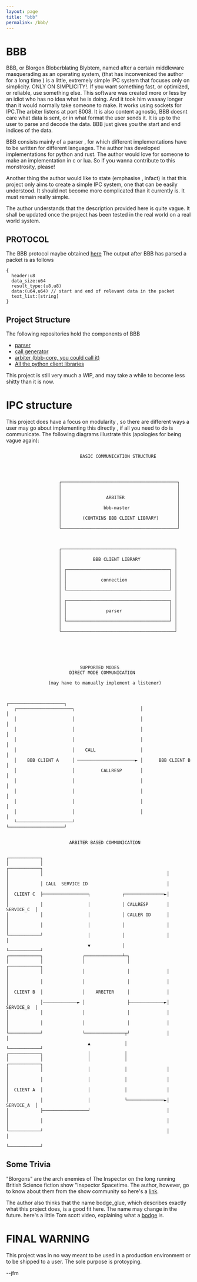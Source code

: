 ```yaml
---
layout: page
title: "bbb"
permalink: /bbb/
---
```

# BBB
BBB, or Blorgon Bloberblating Blybtem, named after a certain middleware masquerading as an operating system, (that has inconveniced the author for a long time ) is a little, extremely simple IPC system that focuses only on simplicity. ONLY ON SIMPLICITY!. If you want something fast, or optimized, or reliable, use something else. This software was created more or less by an idiot who has no idea what he is doing. And it took him waaaay longer than it would normally take someone to make. It works using sockets for IPC.The arbiter listens at port 8008. It is also content agnostic, BBB doesnt care what data is sent, or in what format the user sends it. It is up to the user to parse and decode the data. BBB just gives you the start and end indices of the data.

BBB consists mainly of a parser , for which different implementations have to be written for different languages. The author has developed implementations for python and rust.
The author would love for someone to make an implementation in c or lua. So if you wanna contribute to this monstrosity, please!

Another thing the author would like to state (emphasise , infact) is that this project only aims to create a simple IPC system, one that can be easily understood. It should not become more complicated than it currently is. It must remain really simple.

The author understands that the description provided here is quite vague. It shall be updated once the project has been tested in the real world on a real world system.

## PROTOCOL 
The BBB protocol maybe obtained [here](https://jfarhanm.github.io/protocol/)
The output after BBB has parsed a packet is as follows
```
{
  header:u8
  data_size:u64
  result_type:(u8,u8)
  data:(u64,u64) // start and end of relevant data in the packet
  text_list:[string]  
}
```

## Project Structure 
The following repositories hold the components of BBB
 - [parser](https://github.com/jfarhanm/bbb-parser)
 - [call generator](https://github.com/jfarhanm/bbb_call_gen)
 - [arbiter (bbb-core, you could call it)](https://github.com/jfarhanm/bbb)
 - [All the python client libraries](https://github.com/jfarhanm/bbb_python)

This project is still very much a WIP, and may take a while to become less shitty than it is now.

# IPC structure 
This project does have a focus on modularity , so there are different ways a user may go about implementing this directly , if all you need to do is communicate. The following diagrams illustrate this (apologies for being vague again):
```

                            BASIC COMMUNICATION STRUCTURE




                    ┌────────────────────────────────────────────┐
                    │                                            │
                    │                                            │
                    │                 ARBITER                    │
                    │                                            │
                    │                bbb-master                  │
                    │                                            │
                    │        (CONTAINS BBB CLIENT LIBRARY)       │
                    │                                            │
                    └────────────────────────────────────────────┘



                    ┌───────────────────────────────────────────┐
                    │                                           │
                    │            BBB CLIENT LIBRARY             │
                    │                                           │
                    │ ┌───────────────────────────────────────┐ │
                    │ │                                       │ │
                    │ │             connection                │ │
                    │ │                                       │ │
                    │ └───────────────────────────────────────┘ │
                    │                                           │
                    │ ┌───────────────────────────────────────┐ │
                    │ │                                       │ │
                    │ │               parser                  │ │
                    │ │                                       │ │
                    │ └───────────────────────────────────────┘ │
                    │                                           │
                    └───────────────────────────────────────────┘






                            SUPPORTED MODES
                        DIRECT MODE COMMUNICATION

                (may have to manually implement a listener)


                                                   ┌─────────────────────┐
   ┌─────────────────────┐                         │                     │
   │                     │                         │                     │
   │                     │                         │                     │
   │                     │                         │                     │
   │                     │    CALL                 │                     │
   │    BBB CLIENT A     │ ──────────────────────► │      BBB CLIENT B   │
   │                     │          CALLRESP       │                     │
   │                     │                         │                     │
   │                     │                         │                     │
   │                     │                         │                     │
   │                     │                         │                     │
   └─────────────────────┘                         └─────────────────────┘


                        ARBITER BASED COMMUNICATION


┌────────────┐
│            │                                               ┌────────────┐
│            │                                               │            │
│            │ CALL  SERVICE ID                              │            │
│  CLIENT C  ├─────────────────┐            ┌───────────────►│            │
│            │                 │            │ CALLRESP       │ SERVICE_C  │
│            │                 │            │ CALLER ID      │            │
│            │                 │            │                │            │
└────────────┘                 │            │                │            │
                               ▼            │                └────────────┘
┌────────────┐               ┌──────────────┴─┐
│            │               │                │              ┌────────────┐
│            │               │                │              │            │
│            │               │                │              │            │
│  CLIENT B  │               │    ARBITER     │              │            │
│            │─────────────► │                ├─────────────►│ SERVICE_B  │
│            │               │                │              │            │
│            │               │                │              │            │
└────────────┘               └───────────────┬┘              │            │
                               ▲             │               └────────────┘
┌────────────┐                 │             │
│            │                 │             │               ┌────────────┐
│            │                 │             │               │            │
│            │                 │             │               │            │
│  CLIENT A  │                 │             │               │            │
│            │                 │             └──────────────►│ SERVICE_A  │
│            ├─────────────────┘                             │            │
│            │                                               │            │
└────────────┘                                               │            │
                                                             └────────────┘

```


## Some Trivia 
"Blorgons" are the arch enemies of The Inspector on the long running British Science fiction show "Inspector Spacetime. The author, however, go to know about them from the show community so here's a [link](https://community-sitcom.fandom.com/wiki/Blorgons).

The author also thinks that the name bodge_glue, which describes exactly what this project does, is a good fit here. The name may change in the future.
here's a little Tom scott video, explaining what a [bodge](https://www.youtube.com/watch?v=lIFE7h3m40U) is.

# FINAL WARNING
This project was in no way meant to be used in a production environment or to be shipped to a user. The sole purpose is protoyping.

--jfm
